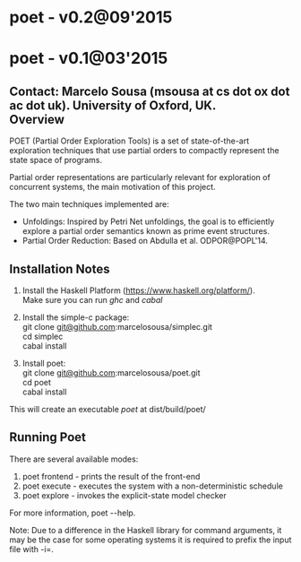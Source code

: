 poet - v0.2@09'2015
======

poet - v0.1@03'2015
======

Contact: Marcelo Sousa (msousa at cs dot ox dot ac dot uk). University of Oxford, UK.  
Overview
-------------------------------------------------

POET (Partial Order Exploration Tools) is a 
set of state-of-the-art exploration techniques
that use partial orders to compactly
represent the state space of programs.

Partial order representations are particularly
relevant for exploration of concurrent systems, 
the main motivation of this project.

The two main techniques implemented are:
 - Unfoldings:
   Inspired by Petri Net unfoldings, the goal
   is to efficiently explore a partial order 
   semantics known as prime event structures.
 - Partial Order Reduction:
   Based on Abdulla et al. ODPOR@POPL'14.

Installation Notes
-------------------

1. Install the Haskell Platform (https://www.haskell.org/platform/).  
  Make sure you can run *ghc* and *cabal*
   
2. Install the simple-c package:  
   git clone git@github.com:marcelosousa/simplec.git  
   cd simplec  
   cabal install  
3. Install poet:  
   git clone git@github.com:marcelosousa/poet.git  
   cd poet  
   cabal install  
  
This will create an executable *poet* at dist/build/poet/

Running Poet
-------------
  
  There are several available modes:
   1. poet frontend - prints the result of the front-end
   2. poet execute  - executes the system with a non-deterministic schedule
   3. poet explore  - invokes the explicit-state model checker
   
  For more information, poet --help.
  
Note:
 Due to a difference in the Haskell library for command arguments, 
 it may be the case for some operating systems it is required to prefix
 the input file with -i=.
 
